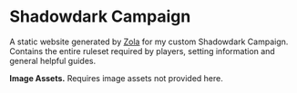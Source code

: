 # Shadowdark Campaign

A static website generated by [Zola](https://getzola.org) for my custom Shadowdark Campaign.
Contains the entire ruleset required by players, setting information and general helpful
guides.

**Image Assets.** Requires image assets not provided here.
